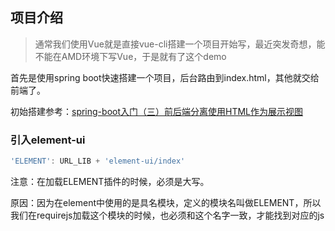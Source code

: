 ## 项目介绍

> 通常我们使用Vue就是直接vue-cli搭建一个项目开始写，最近突发奇想，能不能在AMD环境下写Vue，于是就有了这个demo

首先是使用spring boot快速搭建一个项目，后台路由到index.html，其他就交给前端了。

初始搭建参考：[spring-boot入门（三）前后端分离使用HTML作为展示视图](https://blog.csdn.net/qq447995687/article/details/78760546)

### 引入element-ui

```javascript
'ELEMENT': URL_LIB + 'element-ui/index'
```

注意：在加载ELEMENT插件的时候，必须是大写。

原因：因为在element中使用的是具名模块，定义的模块名叫做ELEMENT，所以我们在requirejs加载这个模块的时候，也必须和这个名字一致，才能找到对应的js